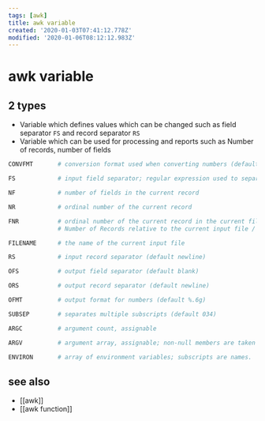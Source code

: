 ```yaml
---
tags: [awk]
title: awk variable
created: '2020-01-03T07:41:12.778Z'
modified: '2020-01-06T08:12:12.983Z'
---
```


# awk variable

## 2 types
- Variable which defines values which can be changed such as field separator `FS` and record separator `RS`
- Variable which can be used for processing and reports such as Number of records, number of fields
```sh
CONVFMT       # conversion format used when converting numbers (default %.6g)

FS            # input field separator; regular expression used to separate fields; also settable by option -Ffs.

NF            # number of fields in the current record

NR            # ordinal number of the current record

FNR           # ordinal number of the current record in the current file
              # Number of Records relative to the current input file / when using two input files => seperate RecordNumbers

FILENAME      # the name of the current input file

RS            # input record separator (default newline)

OFS           # output field separator (default blank)

ORS           # output record separator (default newline)

OFMT          # output format for numbers (default %.6g)

SUBSEP        # separates multiple subscripts (default 034)

ARGC          # argument count, assignable

ARGV          # argument array, assignable; non-null members are taken as filenames

ENVIRON       # array of environment variables; subscripts are names.
```

## see also
- [[awk]]
- [[awk function]]
